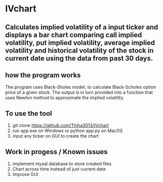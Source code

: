 # IVchart

## Calculates implied volatility of a input ticker and displays a bar chart comparing call implied volatility, put implied volatility, average implied volatility and historical volatility of the stock in current date using the data from past 30 days. 


## how the program works

The program uses Black-Sholes model, to calculate Black-Scholes option price of a given stock. The output is in turn provided into a function that uses Newton method to approximate the implied volatility. 

## To use the tool

1. git clone https://github.com/Thiha3013/IVchart
2. run app.exe on Windows or python app.py on MacOS
3. input any ticker on GUI to create the chart

## Work in progess / Known issues

1. implement mysql database to store created files
2. Chart across time instead of just current date
3. Improve GUI

